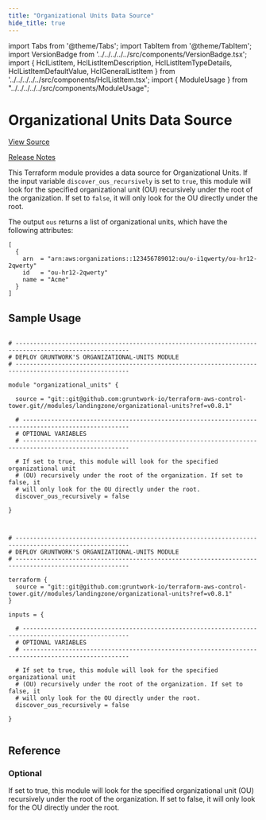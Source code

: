 ```yaml
---
title: "Organizational Units Data Source"
hide_title: true
---
```


import Tabs from '@theme/Tabs';
import TabItem from '@theme/TabItem';
import VersionBadge from '../../../../../src/components/VersionBadge.tsx';
import { HclListItem, HclListItemDescription, HclListItemTypeDetails, HclListItemDefaultValue, HclGeneralListItem } from '../../../../../src/components/HclListItem.tsx';
import { ModuleUsage } from "../../../../../src/components/ModuleUsage";

<VersionBadge repoTitle="Control Tower" version="0.8.1" lastModifiedVersion="0.7.6"/>

# Organizational Units Data Source

<a href="https://github.com/gruntwork-io/terraform-aws-control-tower/tree/v0.8.1/modules/landingzone/organizational-units" className="link-button" title="View the source code for this module in GitHub.">View Source</a>

<a href="https://github.com/gruntwork-io/terraform-aws-control-tower/releases/tag/v0.7.6" className="link-button" title="Release notes for only versions which impacted this module.">Release Notes</a>

This Terraform module provides a data source for Organizational Units. If the input variable `discover_ous_recursively` is set to `true`, this module will look for the specified organizational unit (OU) recursively under the root of the organization. If set to `false`, it will only look for the OU directly under the root.

The output `ous` returns a list of organizational units, which have the following attributes:

```hcl
[
  {
    arn  = "arn:aws:organizations::123456789012:ou/o-i1qwerty/ou-hr12-2qwerty"
    id   = "ou-hr12-2qwerty"
    name = "Acme"
  }
]
```

## Sample Usage

<Tabs>
<TabItem value="terraform" label="Terraform" default>

```hcl title="main.tf"

# ------------------------------------------------------------------------------------------------------
# DEPLOY GRUNTWORK'S ORGANIZATIONAL-UNITS MODULE
# ------------------------------------------------------------------------------------------------------

module "organizational_units" {

  source = "git::git@github.com:gruntwork-io/terraform-aws-control-tower.git//modules/landingzone/organizational-units?ref=v0.8.1"

  # ----------------------------------------------------------------------------------------------------
  # OPTIONAL VARIABLES
  # ----------------------------------------------------------------------------------------------------

  # If set to true, this module will look for the specified organizational unit
  # (OU) recursively under the root of the organization. If set to false, it
  # will only look for the OU directly under the root.
  discover_ous_recursively = false

}


```

</TabItem>
<TabItem value="terragrunt" label="Terragrunt" default>

```hcl title="terragrunt.hcl"

# ------------------------------------------------------------------------------------------------------
# DEPLOY GRUNTWORK'S ORGANIZATIONAL-UNITS MODULE
# ------------------------------------------------------------------------------------------------------

terraform {
  source = "git::git@github.com:gruntwork-io/terraform-aws-control-tower.git//modules/landingzone/organizational-units?ref=v0.8.1"
}

inputs = {

  # ----------------------------------------------------------------------------------------------------
  # OPTIONAL VARIABLES
  # ----------------------------------------------------------------------------------------------------

  # If set to true, this module will look for the specified organizational unit
  # (OU) recursively under the root of the organization. If set to false, it
  # will only look for the OU directly under the root.
  discover_ous_recursively = false

}


```

</TabItem>
</Tabs>




## Reference

<Tabs>
<TabItem value="inputs" label="Inputs" default>

### Optional

<HclListItem name="discover_ous_recursively" requirement="optional" type="bool">
<HclListItemDescription>

If set to true, this module will look for the specified organizational unit (OU) recursively under the root of the organization. If set to false, it will only look for the OU directly under the root.

</HclListItemDescription>
<HclListItemDefaultValue defaultValue="false"/>
</HclListItem>

</TabItem>
<TabItem value="outputs" label="Outputs">

<HclListItem name="ous">
</HclListItem>

</TabItem>
</Tabs>


<!-- ##DOCS-SOURCER-START
{
  "originalSources": [
    "https://github.com/gruntwork-io/terraform-aws-control-tower/tree/v0.8.1/modules/organizational-units/readme.md",
    "https://github.com/gruntwork-io/terraform-aws-control-tower/tree/v0.8.1/modules/organizational-units/variables.tf",
    "https://github.com/gruntwork-io/terraform-aws-control-tower/tree/v0.8.1/modules/organizational-units/outputs.tf"
  ],
  "sourcePlugin": "module-catalog-api",
  "hash": "150770dadb85d056fec091f9cc71d478"
}
##DOCS-SOURCER-END -->
